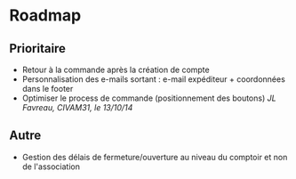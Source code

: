# Roadmap

## Prioritaire

* Retour à la commande après la création de compte
* Personnalisation des e-mails sortant : e-mail expéditeur + coordonnées dans le footer
* Optimiser le process de commande (positionnement des boutons) _JL Favreau, CIVAM31, le 13/10/14_

## Autre

* Gestion des délais de fermeture/ouverture au niveau du comptoir et non de l'association
